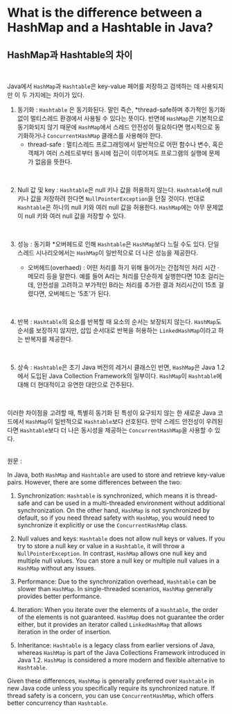 # What is the difference between a HashMap and a Hashtable in Java?
## HashMap과 Hashtable의 차이

<br>

Java에서 `HashMap`과 `Hashtable`은 key-value 페어를 저장하고 검색하는 데 사용되지만 이 두 가지에는 차이가 있다.

1. 동기화 : `Hashtable` 은 동기화된다. 말인 즉슨, *thread-safe하며 추가적인 동기화없이 멀티스레드 환경에서 사용될 수 있다는 뜻이다. 반면에 `HashMap`은 기본적으로 동기화되지 않기 때문에 `HashMap`에서 스레드 안전성이 필요하다면 명시적으로 동기화하거나 `ConcurrentHashMap` 클래스를 사용해야 한다.
   * thread-safe : 멀티스레드 프로그래밍에서 일반적으로 어떤 함수나  변수, 혹은 객체가 여러 스레드로부터 동시에 접근이 이루어져도 프로그램의 실행에 문제가 없음을 뜻한다.

<br>

2. Null 값 및 key : `Hashtable`은 null 키나 값을 허용하지 않는다. `Hashtable`에 null 키나 값을 저장하려 한다면 `NullPointerException`을 던질 것이다. 반대로 `Hashtable`은 하나의 null 키와 여러 null 값을 허용한다. `HashMap`에는 아무 문제없이 null 키와 여러 null 값을 저장할 수 있다.
<br>


3. 성능 : 동기화 *오버헤드로 인해 `Hashtable`은 `HashMap`보다 느릴 수도 있다. 단일 스레드 시나리오에서는 `HashMap`이 일반적으로 더 나은 성능을 제공한다.

   * 오버헤드(overhaed) : 어떤 처리를 하기 위해 들어가는 간접적인 처리 시간 · 메모리 등을 말한다. 예를 들어 A라는 처리를 단순하게 실행한다면 10초 걸리는데, 안전성을 고려하고 부가적인 B라는 처리를 추가한 결과 처리시간이 15초 걸렸다면, 오버헤드는 '5초'가 된다.

<br>

4. 반복 : `Hashtable`의 요소를 반복할 때 요소의 순서는 보장되지 않는다. `HashMap`도 순서를 보장하지 않지만, 삽입 순서대로 반복을 허용하는 `LinkedHashMap`이라고 하는 반복자를 제공한다. 
<br>


5. 상속 : `Hashtable`은 초기 Java 버전의 레거시 클래스인 반면, `HashMap`은 Java 1.2에서 도입된 Java Collection Framework의 일부이다. `HashMap`이 `Hashtable`에 대해 더 현대적이고 유연한 대안으로 간주된다.

<br>

이러한 차이점을 고려할 때, 특별히 동기화 된 특성이 요구되지 않는 한 새로운 Java 코드에서 `HashMap`이 일반적으로 `Hashtable`보다 선호된다. 만약 스레드 안전성이 우려된다면 `Hashtable`보다 더 나은 동시성을 제공하는 `ConcurrentHashMap`을 사용할 수 있다.

<br>
원문 :
<br>

In Java, both `HashMap` and `Hashtable` are used to store and retrieve key-value pairs. However, there are some differences between the two:

1. Synchronization: `Hashtable` is synchronized, which means it is thread-safe and can be used in a multi-threaded environment without additional synchronization. On the other hand, `HashMap` is not synchronized by default, so if you need thread safety with `HashMap`, you would need to synchronize it explicitly or use the `ConcurrentHashMap` class.

2. Null values and keys: `Hashtable` does not allow null keys or values. If you try to store a null key or value in a `Hashtable`, it will throw a `NullPointerException`. In contrast, `HashMap` allows one null key and multiple null values. You can store a null key or multiple null values in a `HashMap` without any issues.

3. Performance: Due to the synchronization overhead, `Hashtable` can be slower than `HashMap`. In single-threaded scenarios, `HashMap` generally provides better performance.

4. Iteration: When you iterate over the elements of a `Hashtable`, the order of the elements is not guaranteed. `HashMap` does not guarantee the order either, but it provides an iterator called `LinkedHashMap` that allows iteration in the order of insertion.

5. Inheritance: `Hashtable` is a legacy class from earlier versions of Java, whereas `HashMap` is part of the Java Collections Framework introduced in Java 1.2. `HashMap` is considered a more modern and flexible alternative to `Hashtable`.

Given these differences, `HashMap` is generally preferred over `Hashtable` in new Java code unless you specifically require its synchronized nature. If thread safety is a concern, you can use `ConcurrentHashMap`, which offers better concurrency than `Hashtable`.